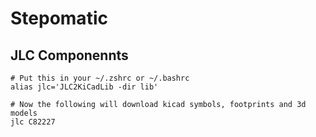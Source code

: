 # Stepomatic

## JLC Componennts

    # Put this in your ~/.zshrc or ~/.bashrc
    alias jlc='JLC2KiCadLib -dir lib'
    
    # Now the following will download kicad symbols, footprints and 3d models
    jlc C82227
